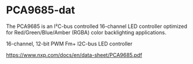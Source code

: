 
# PCA9685-dat

The PCA9685 is an I²C-bus controlled 16-channel LED controller optimized for Red/Green/Blue/Amber (RGBA) color backlighting applications.

16-channel, 12-bit PWM Fm+ I2C-bus LED controller


https://www.nxp.com/docs/en/data-sheet/PCA9685.pdf